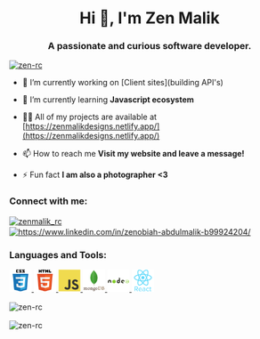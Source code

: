 <h1 align="center">Hi 👋, I'm Zen Malik</h1>
<h3 align="center">A passionate and curious software developer.</h3>

<p align="left"> <a href="https://github.com/ryo-ma/github-profile-trophy"><img src="https://github-profile-trophy.vercel.app/?username=zen-rc" alt="zen-rc" /></a> </p>

- 🔭 I’m currently working on [Client sites](building API's)

- 🌱 I’m currently learning **Javascript ecosystem**

- 👨‍💻 All of my projects are available at [https://zenmalikdesigns.netlify.app/](https://zenmalikdesigns.netlify.app/)

- 📫 How to reach me **Visit my website and leave a message!**

- ⚡ Fun fact **I am also a photographer <3**

<h3 align="left">Connect with me:</h3>
<p align="left">
<a href="https://twitter.com/zenmalik_rc" target="blank"><img align="center" src="https://raw.githubusercontent.com/rahuldkjain/github-profile-readme-generator/master/src/images/icons/Social/twitter.svg" alt="zenmalik_rc" height="30" width="40" /></a>
<a href="https://linkedin.com/in/https://www.linkedin.com/in/zenobiah-abdulmalik-b99924204/" target="blank"><img align="center" src="https://raw.githubusercontent.com/rahuldkjain/github-profile-readme-generator/master/src/images/icons/Social/linked-in-alt.svg" alt="https://www.linkedin.com/in/zenobiah-abdulmalik-b99924204/" height="30" width="40" /></a>
</p>

<h3 align="left">Languages and Tools:</h3>
<p align="left"> <a href="https://www.w3schools.com/css/" target="_blank" rel="noreferrer"> <img src="https://raw.githubusercontent.com/devicons/devicon/master/icons/css3/css3-original-wordmark.svg" alt="css3" width="40" height="40"/> </a> <a href="https://www.w3.org/html/" target="_blank" rel="noreferrer"> <img src="https://raw.githubusercontent.com/devicons/devicon/master/icons/html5/html5-original-wordmark.svg" alt="html5" width="40" height="40"/> </a> <a href="https://developer.mozilla.org/en-US/docs/Web/JavaScript" target="_blank" rel="noreferrer"> <img src="https://raw.githubusercontent.com/devicons/devicon/master/icons/javascript/javascript-original.svg" alt="javascript" width="40" height="40"/> </a> <a href="https://www.mongodb.com/" target="_blank" rel="noreferrer"> <img src="https://raw.githubusercontent.com/devicons/devicon/master/icons/mongodb/mongodb-original-wordmark.svg" alt="mongodb" width="40" height="40"/> </a> <a href="https://nodejs.org" target="_blank" rel="noreferrer"> <img src="https://raw.githubusercontent.com/devicons/devicon/master/icons/nodejs/nodejs-original-wordmark.svg" alt="nodejs" width="40" height="40"/> </a> <a href="https://reactjs.org/" target="_blank" rel="noreferrer"> <img src="https://raw.githubusercontent.com/devicons/devicon/master/icons/react/react-original-wordmark.svg" alt="react" width="40" height="40"/> </a> </p>

<p><img align="center" src="https://github-readme-stats.vercel.app/api/top-langs?username=zen-rc&show_icons=true&locale=en&layout=compact" alt="zen-rc" /></p>

<p><img align="center" src="https://github-readme-streak-stats.herokuapp.com/?user=zen-rc&" alt="zen-rc" /></p>

